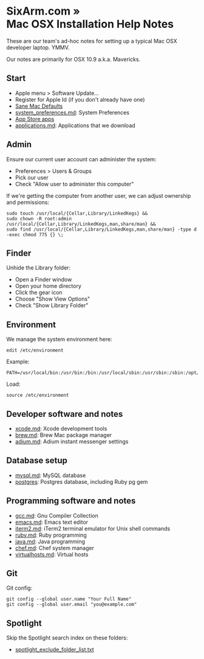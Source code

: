 # SixArm.com » <br>Mac OSX  Installation Help Notes 

These are our team's ad-hoc notes for setting up a typical Mac OSX developer laptop. YMMV.

Our notes are primarily for OSX 10.9 a.k.a. Mavericks.


## Start


  * Apple menu > Software Update...
  * Register for Apple Id (if you don't already have one)
  * <a href="https://github.com/stianeikeland/dotfiles/blob/master/bin/sanemacdefaults.sh">Sane Mac Defaults</a>
  * <a href="system_preferences.md">system_preferences.md</a>: System Preferences</a>
  * <a href="appstore.md">App Store apps</a>
  * <a href="applications.md">applications.md</a>: Applications that we download</a>

## Admin

Ensure our current user account can administer the system:

   * Preferences > Users & Groups
   * Pick our user
   * Check "Allow user to administer this computer"
    
If we're getting the computer from another user, we can adjust ownership and permissions:

    sudo touch /usr/local/{Cellar,Library/LinkedKegs} &&
    sudo chown -R root:admin /usr/local/{Cellar,Library/LinkedKegs,man,share/man} &&
    sudo find /usr/local/{Cellar,Library/LinkedKegs,man,share/man} -type d -exec chmod 775 {} \;

## Finder

Unhide the Library folder:

  * Open a Finder window
  * Open your home directory
  * Click the gear icon
  * Choose "Show View Options"
  * Check "Show Library Folder"

## Environment

We manage the system environment here:

    edit /etc/environment

Example:

    PATH=/usr/local/bin:/usr/bin:/bin:/usr/local/sbin:/usr/sbin:/sbin:/opt/sm/bin:/opt/sm/pkg/active/bin:/opt/sm/pkg/active/sbin

Load:

    source /etc/environment
    
    
## Developer software and notes

  * <a href="xcode.md">xcode.md</a>: Xcode development tools</a>
  * <a href="brew.md">brew.md</a>: Brew Mac package manager</a>
  * <a href=adium.md>adium.md</a>: Adium instant messenger settings</a>


## Database setup

  * <a href=mysql.md>mysql.md</a>: MySQL database
  * <a href=postgres.md>postgres</a>: Postgres database, including Ruby pg gem</a>


## Programming software and notes

  * <a href=gcc.md>gcc.md</a>: Gnu Compiler Collection
  * <a href=emacs.md>emacs.md</a>: Emacs text editor</a>
  * <a href=iterm2.md>iterm2.md</a>: iTerm2 terminal emulator for Unix shell commands
  * <a href=ruby.md>ruby.md</a>: Ruby programming
  * <a href=java.md>java.md</a>: Java programming
  * <a href=chef.md>chef.md</a>: Chef system manager
  * <a href=virtualhosts.md>virtualhosts.md</a>: Virtual hosts

## Git

Git config:

    git config --global user.name "Your Full Name"
    git config --global user.email "you@example.com"

## Spotlight

Skip the Spotlight search index on these folders:

  * <a href=spotlight_exclude_folder_list.txt>spotlight_exclude_folder_list.txt</a>
